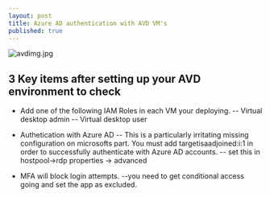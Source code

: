 ```yaml
---
layout: post
title: Azure AD authentication with AVD VM's
published: true
---
```

![avdimg.jpg]({{site.baseurl}}/_posts/avdimg.jpg)


## 3 Key items after setting up your AVD environment to check


- Add one of the following IAM Roles in each VM your deploying.
-- Virtual desktop admin
-- Virtual desktop user


- Authetication with Azure AD
-- This is a particularly irritating missing configuration on microsofts part.  You must add targetisaadjoined:i:1 in order to successfully authenticate with Azure AD accounts.
-- set this in hostpool->rdp properties -> advanced


- MFA will block login attempts.
--you need to get conditional access going and set the app as excluded.
